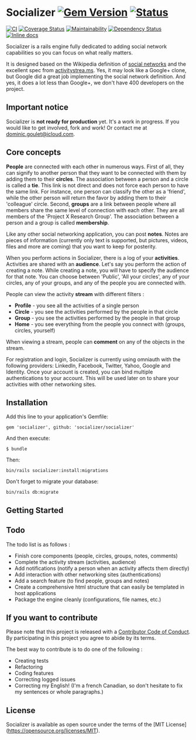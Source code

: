 # Socializer [![Gem Version](https://badge.fury.io/rb/socializer.svg)](https://badge.fury.io/rb/socializer) [![Status](https://img.shields.io/badge/Alpha-Not_Production_Ready-d84a38.svg?style=flat)](#important-notice)

[![CI](https://github.com/socializer/socializer/workflows/CI/badge.svg)](https://github.com/socializer/socializer/actions?query=workflow%3ACI)
[![Coverage Status](https://coveralls.io/repos/github/socializer/socializer/badge.svg?branch=main)](https://coveralls.io/github/socializer/socializer?branch=main)
[![Maintainability](https://api.codeclimate.com/v1/badges/597d0f0dd08d9ec1dba5/maintainability)](https://codeclimate.com/github/socializer/socializer/maintainability)
[![Dependency Status](https://gemnasium.com/badges/github.com/socializer/socializer.svg)](https://gemnasium.com/github.com/socializer/socializer)
[![Inline docs](https://inch-ci.org/github/socializer/socializer.svg?branch=main)](https://inch-ci.org/github/socializer/socializer)

Socializer is a rails engine fully dedicated to adding social network capabilities so you can focus
on what really matters.

It is designed based on the Wikipedia definition of [social networks](https://en.wikipedia.org/wiki/Social_network)
and the excellent spec from [activitystrea.ms](https://www.activitystrea.ms). Yes, it may look like a Google+ clone, but Google did a
great job implementing the social network definition. And yes, it does a lot less than Google+, we don't have
400 developers on the project.

## Important notice

Socializer is **not ready for production** yet. It's a work in progress. If you would like to get involved, fork and work! Or contact me at dominic.goulet@icloud.com.

## Core concepts

**People** are connected with each other in numerous ways. First of all, they can signify to another person
that they want to be connected with them by adding them to their **circles**. The association between a person
and a circle is called a **tie**. This link is not direct and does not force each person to have the same link.
For instance, one person can classify the other as a 'friend', while the other person will return the favor by adding
them to their 'colleague' circle. Second, **groups** are a link between people where all members share the same level
of connection with each other. They are all members of the 'Project X Research Group'. The association between a
person and a group is called **membership**.

Like any other social networking application, you can post **notes**. Notes are pieces of information (currently only
text is supported, but pictures, videos, files and more are coming) that you want to keep for posterity.

When you perform actions in Socializer, there is a log of your **activities**. Activities are shared with
an **audience**. Let's say you perform the action of creating a note. While creating a note,
you will have to specify the audience for that note. You can choose between 'Public', 'All your circles', any of your
circles, any of your groups, and any of the people you are connected with.

People can view the activity **stream** with different filters :
* **Profile** - you see all the activities of a single person
* **Circle** - you see the activities performed by the people in that circle
* **Group** - you see the activities performed by the people in that group
* **Home** - you see everything from the people you connect with (groups, circles, yourself)

When viewing a stream, people can **comment** on any of the objects in the stream.

For registration and login, Socializer is currently using omniauth with the following providers:
LinkedIn, Facebook, Twitter, Yahoo, Google and Identity. Once your account is created, you can bind multiple
authentications to your account. This will be used later on to share your activities with other networking sites.

## Installation

Add this line to your application's Gemfile:

    gem 'socializer', github: 'socializer/socializer'

And then execute:

    $ bundle

Then:

    bin/rails socializer:install:migrations

Don't forget to migrate your database:

    bin/rails db:migrate

## Getting Started


## Todo

The todo list is as follows :
* Finish core components (people, circles, groups, notes, comments)
* Complete the activity stream (activities, audience)
* Add notifications (notify a person when an activity affects them directly)
* Add interaction with other networking sites (authentications)
* Add a search feature (to find people, groups and notes)
* Create a comprehensive html structure that can easily be templated in host applications
* Package the engine cleanly (configurations, file names, etc.)

## If you want to contribute

Please note that this project is released with a [Contributor Code of Conduct](https://github.com/socializer/socializer/blob/main/CODE_OF_CONDUCT.md). By participating in this project you agree to abide by its terms.

The best way to contribute is to do one of the following :
* Creating tests
* Refactoring
* Coding features
* Correcting logged issues
* Correcting my English! (I'm a french Canadian, so don't hesitate to fix my sentences or whole paragraphs.)

## License ##

Socializer is available as open source under the terms of the [MIT License]
(https://opensource.org/licenses/MIT).
